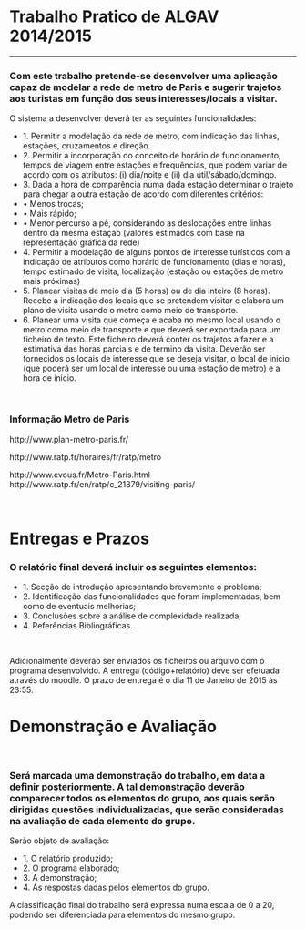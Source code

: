 <h1>Trabalho Pratico de ALGAV 2014/2015</h1>

----------------

<h3>Com este trabalho pretende-se desenvolver uma aplicação capaz de modelar a rede de metro de Paris e sugerir trajetos aos turistas em função dos seus interesses/locais a visitar.</h3>
<p>O sistema a desenvolver deverá ter as seguintes funcionalidades:<p>
<ul>
<li>1. Permitir a modelação da rede de metro, com indicação das linhas, estações, cruzamentos e direção.</li>
<li>2. Permitir a incorporação do conceito de horário de funcionamento, tempos de viagem entre estações e frequências, que podem variar de acordo com os atributos: (i) dia/noite e (ii) dia útil/sábado/domingo.</li>
<li>3. Dada a hora de comparência numa dada estação determinar o trajeto para chegar a outra estação de acordo com diferentes critérios:</li>
<li>• Menos trocas;</li>
<li>• Mais rápido;</li>
<li>• Menor percurso a pé, considerando as deslocações entre linhas
dentro da mesma estação (valores estimados com base na
representação gráfica da rede)</li>
<li>4. Permitir a modelação de alguns pontos de interesse turísticos com a
indicação de atributos como horário de funcionamento (dias e horas), tempo estimado de visita, localização (estação ou estações de metro mais próximas)</li>
<li>5. Planear visitas de meio dia (5 horas) ou de dia inteiro (8 horas). Recebe a indicação dos locais que se pretendem visitar e elabora um plano de visita usando o metro como meio de transporte.</li>
<li>6. Planear uma visita que começa e acaba no mesmo local usando o metro como meio de transporte e que deverá ser exportada para um ficheiro de texto. Este ficheiro deverá conter os trajetos a fazer e a estimativa das horas parciais e de termino da visita. Deverão ser fornecidos os locais de interesse que se deseja visitar, o local de inicio (que poderá ser um local de interesse ou uma estação de metro) e a hora de inicio.</li>
</ul>
<br/>
<h3>Informação Metro de Paris</h3>
<p>http://www.plan-metro-paris.fr/</p> 
<p>http://www.ratp.fr/horaires/fr/ratp/metro</p> 
<p>http://www.evous.fr/Metro-Paris.html http://www.ratp.fr/en/ratp/c_21879/visiting-paris/</p>
<br/>
<h1>Entregas e Prazos</h1>

<h3>O relatório final deverá incluir os seguintes elementos:</h3>
<uL>

<li>1. Secção de introdução apresentando brevemente o problema;</li>
<li>2. Identificação das funcionalidades que foram implementadas, bem como
de eventuais melhorias;</li>
<li>3. Conclusões sobre a análise de complexidade realizada;</li>
<li>4. Referências Bibliográficas.</li>
</uL>
<br/>
<p>Adicionalmente deverão ser enviados os ficheiros ou arquivo com o programa desenvolvido. A entrega (código+relatório) deve ser efetuada através do moodle. O prazo de entrega é o dia 11 de Janeiro de 2015 às 23:55.</p>

<h1>Demonstração e Avaliação</h1>
<br/>
<h3>Será marcada uma demonstração do trabalho, em data a definir posteriormente. A tal demonstração deverão comparecer todos os elementos do grupo, aos quais serão dirigidas questões individualizadas, que serão consideradas na avaliação de cada elemento do grupo.</h3>

<p>Serão objeto de avaliação:</p>
<ul>
<li>1. O relatório produzido;</li>
<li>2. O programa elaborado;</li>
<li>3. A demonstração;</li>
<li>4. As respostas dadas pelos elementos do grupo.</li>
</ul>

<p>A classificação final do trabalho será expressa numa escala de 0 a 20, podendo ser diferenciada para elementos do mesmo grupo.</p>
